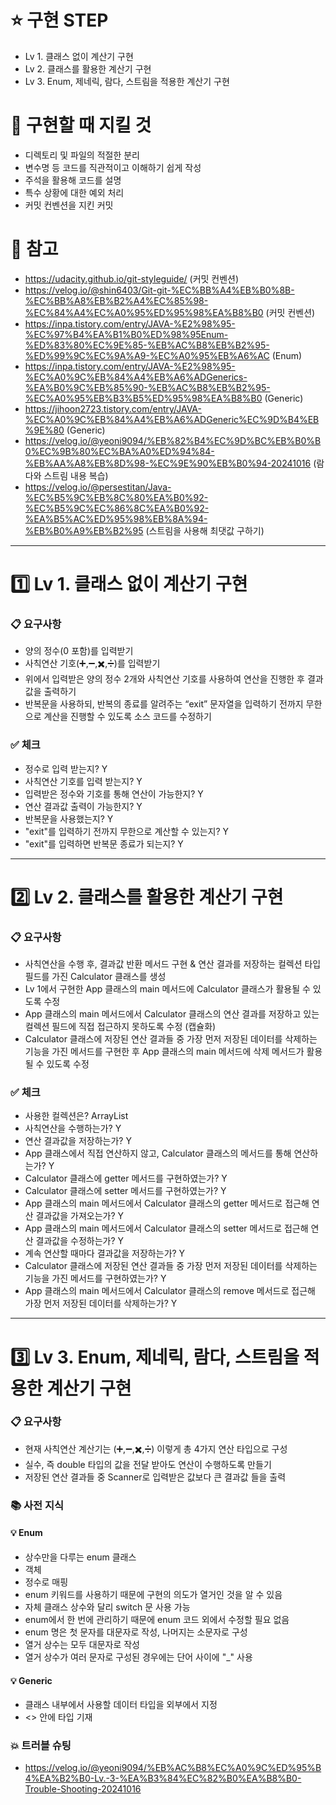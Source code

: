 # ⭐ 구현 STEP
- Lv 1. 클래스 없이 계산기 구현
- Lv 2. 클래스를 활용한 계산기 구현
- Lv 3. Enum, 제네릭, 람다, 스트림을 적용한 계산기 구현


# 📌 구현할 때 지킬 것
- 디렉토리 및 파일의 적절한 분리
- 변수명 등 코드를 직관적이고 이해하기 쉽게 작성
- 주석을 활용해 코드를 설명
- 특수 상황에 대한 예외 처리
- 커밋 컨벤션을 지킨 커밋


# 📝 참고
- https://udacity.github.io/git-styleguide/ (커밋 컨벤션)
- https://velog.io/@shin6403/Git-git-%EC%BB%A4%EB%B0%8B-%EC%BB%A8%EB%B2%A4%EC%85%98-%EC%84%A4%EC%A0%95%ED%95%98%EA%B8%B0 (커밋 컨벤션)
- https://inpa.tistory.com/entry/JAVA-%E2%98%95-%EC%97%B4%EA%B1%B0%ED%98%95Enum-%ED%83%80%EC%9E%85-%EB%AC%B8%EB%B2%95-%ED%99%9C%EC%9A%A9-%EC%A0%95%EB%A6%AC (Enum)
- https://inpa.tistory.com/entry/JAVA-%E2%98%95-%EC%A0%9C%EB%84%A4%EB%A6%ADGenerics-%EA%B0%9C%EB%85%90-%EB%AC%B8%EB%B2%95-%EC%A0%95%EB%B3%B5%ED%95%98%EA%B8%B0 (Generic)
- https://jihoon2723.tistory.com/entry/JAVA-%EC%A0%9C%EB%84%A4%EB%A6%ADGeneric%EC%9D%B4%EB%9E%80 (Generic)
- https://velog.io/@yeoni9094/%EB%82%B4%EC%9D%BC%EB%B0%B0%EC%9B%80%EC%BA%A0%ED%94%84-%EB%AA%A8%EB%8D%98-%EC%9E%90%EB%B0%94-20241016 (람다와 스트림 내용 복습)
- https://velog.io/@persestitan/Java-%EC%B5%9C%EB%8C%80%EA%B0%92-%EC%B5%9C%EC%86%8C%EA%B0%92-%EA%B5%AC%ED%95%98%EB%8A%94-%EB%B0%A9%EB%B2%95 (스트림을 사용해 최댓값 구하기)
-------------


# 1️⃣ Lv 1. 클래스 없이 계산기 구현

### 📋 요구사항
- 양의 정수(0 포함)를 입력받기
- 사칙연산 기호(➕,➖,✖️,➗)를 입력받기
- 위에서 입력받은 양의 정수 2개와 사칙연산 기호를 사용하여 연산을 진행한 후 결과값을 출력하기
- 반복문을 사용하되, 반복의 종료를 알려주는 “exit” 문자열을 입력하기 전까지 무한으로 계산을 진행할 수 있도록 소스 코드를 수정하기

### ✅ 체크
- 정수로 입력 받는지? Y
- 사칙연산 기호를 입력 받는지? Y
- 입력받은 정수와 기호를 통해 연산이 가능한지? Y
- 연산 결과값 출력이 가능한지? Y
- 반복문을 사용했는지? Y
- "exit"를 입력하기 전까지 무한으로 계산할 수 있는지? Y
- "exit"를 입력하면 반복문 종료가 되는지? Y
---------------


# 2️⃣ Lv 2. 클래스를 활용한 계산기 구현

### 📋 요구사항
- 사칙연산을 수행 후, 결과값 반환 메서드 구현 & 연산 결과를 저장하는 컬렉션 타입 필드를 가진 Calculator 클래스를 생성
- Lv 1에서 구현한 App 클래스의 main 메서드에 Calculator 클래스가 활용될 수 있도록 수정
- App 클래스의 main 메서드에서 Calculator 클래스의 연산 결과를 저장하고 있는 컬렉션 필드에 직접 접근하지 못하도록 수정 (캡슐화)
- Calculator 클래스에 저장된 연산 결과들 중 가장 먼저 저장된 데이터를 삭제하는 기능을 가진 메서드를 구현한 후 App 클래스의 main 메서드에 삭제 메서드가 활용될 수 있도록 수정

### ✅ 체크
- 사용한 컬렉션은? ArrayList
- 사칙연산을 수행하는가? Y
- 연산 결과값을 저장하는가? Y
- App 클래스에서 직접 연산하지 않고, Calculator 클래스의 메서드를 통해 연산하는가? Y
- Calculator 클래스에 getter 메서드를 구현하였는가? Y
- Calculator 클래스에 setter 메서드를 구현하였는가? Y
- App 클래스의 main 메서드에서 Calculator 클래스의 getter 메서드로 접근해 연산 결과값을 가져오는가? Y
- App 클래스의 main 메서드에서 Calculator 클래스의 setter 메서드로 접근해 연산 결과값을 수정하는가? Y
- 계속 연산할 때마다 결과값을 저장하는가? Y
- Calculator 클래스에 저장된 연산 결과들 중 가장 먼저 저장된 데이터를 삭제하는 기능을 가진 메서드를 구현하였는가? Y
- App 클래스의 main 메서드에서 Calculator 클래스의 remove 메서드로 접근해 가장 먼저 저장된 데이터를 삭제하는가? Y
--------


# 3️⃣ Lv 3. Enum, 제네릭, 람다, 스트림을 적용한 계산기 구현

### 📋 요구사항
- 현재 사칙연산 계산기는 (➕,➖,✖️,➗) 이렇게 총 4가지 연산 타입으로 구성
- 실수, 즉 double 타입의 값을 전달 받아도 연산이 수행하도록 만들기
- 저장된 연산 결과들 중 Scanner로 입력받은 값보다 큰 결과값 들을 출력

### 📚 사전 지식

#### 💡 Enum
- 상수만을 다루는 enum 클래스
- 객체
- 정수로 매핑
- enum 키워드를 사용하기 때문에 구현의 의도가 열거인 것을 알 수 있음
- 자체 클래스 상수와 달리 switch 문 사용 가능
- enum에서 한 번에 관리하기 때문에 enum 코드 외에서 수정할 필요 없음
- enum 명은 첫 문자를 대문자로 작성, 나머지는 소문자로 구성
- 열거 상수는 모두 대문자로 작성
- 열거 상수가 여러 문자로 구성된 경우에는 단어 사이에 "_" 사용

#### 💡 Generic
- 클래스 내부에서 사용할 데이터 타입을 외부에서 지정
- <> 안에 타입 기재

### 💥 트러블 슈팅
- https://velog.io/@yeoni9094/%EB%AC%B8%EC%A0%9C%ED%95%B4%EA%B2%B0-Lv.-3-%EA%B3%84%EC%82%B0%EA%B8%B0-Trouble-Shooting-20241016
